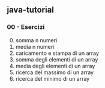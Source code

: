 ## java-tutorial

### 00 - Esercizi
0. somma n numeri
1. media n numeri
2. caricamento e stampa di un array
3. somma degli elementi di un array
4. media degli elementi di un array
5. ricerca del massimo di un array
6. ricerca del minimo di un array
